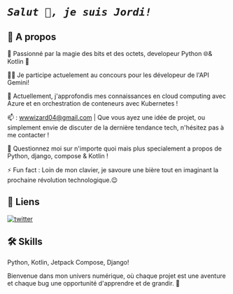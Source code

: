 


# _```Salut 👋, je suis Jordi!```_

## 🙋‍ A propos
🚀 Passionné par la magie des bits et des octets, developeur Python 🌐& Kotlin 📲

👩‍💻 Je participe actuelement au concours pour les dévelopeur de l'API Gemini!

🧠 Actuellement, j'approfondis mes connaissances en cloud computing avec Azure et en orchestration de conteneurs avec Kubernetes !

📫 : wwwizard04@gmail.com | Que vous ayez une idée de projet, ou simplement envie de discuter de la dernière tendance tech, n'hésitez pas à me contacter !

💬 Questionnez moi sur n'importe quoi mais plus specialement a propos de Python, django, compose & Kotlin !

⚡️ Fun fact : Loin de mon clavier, je savoure une bière tout en imaginant la prochaine révolution technologique.😉

## 🔗 Liens

[![twitter](https://img.shields.io/badge/twitter-1DA1F2?style=for-the-badge&logo=twitter&logoColor=white)](https://x.com/The_Wizard____/)


## 🛠 Skills
Python, Kotlin, Jetpack Compose, Django!

Bienvenue dans mon univers numérique, où chaque projet est une aventure et chaque bug une opportunité d'apprendre et de grandir. 🎉

